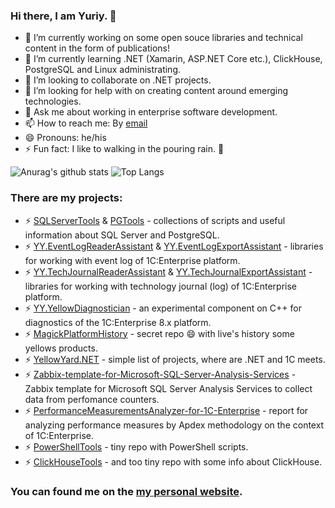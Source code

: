 ### Hi there, I am Yuriy. 👋

- 🔭 I’m currently working on some open souce libraries and technical content in the form of publications!
- 🌱 I’m currently learning .NET (Xamarin, ASP.NET Core etc.), ClickHouse, PostgreSQL and Linux administrating.
- 👯 I’m looking to collaborate on .NET projects.
- 🤔 I’m looking for help with on creating content around emerging technologies.
- 💬 Ask me about working in enterprise software development.
- 📫 How to reach me: By [email](ypermitin@yandex.ru)
- 😄 Pronouns: he/his
- ⚡ Fun fact: I like to walking in the pouring rain. :rainbow:

![Anurag's github stats](https://github-readme-stats.vercel.app/api?username=ypermitin&show_icons=true) ![Top Langs](https://github-readme-stats.vercel.app/api/top-langs/?username=ypermitin&hide=TeX&layout=compact)

### **There are my projects**:

* ⚡ [SQLServerTools](https://github.com/YPermitin/SQLServerTools) & [PGTools](https://github.com/YPermitin/PGTools) - collections of scripts and useful information about SQL Server and PostgreSQL.
* ⚡ [YY.EventLogReaderAssistant](https://github.com/YPermitin/YY.EventLogReaderAssistant) & [YY.EventLogExportAssistant](https://github.com/YPermitin/YY.EventLogExportAssistant) - libraries for working with event log of 1C:Enterprise platform.
* ⚡ [YY.TechJournalReaderAssistant](https://github.com/YPermitin/YY.TechJournalReaderAssistant) & [YY.TechJournalExportAssistant](https://github.com/YPermitin/YY.TechJournalExportAssistant) - libraries for working with technology journal (log) of 1C:Enterprise platform.
* ⚡ [YY.YellowDiagnostician](https://github.com/YPermitin/YY.YellowDiagnostician) - an experimental component on C++ for diagnostics of the 1C:Enterprise 8.x platform.
* ⚡ [MagickPlatformHistory](https://github.com/YPermitin/MagickPlatformHistory) - secret repo 😄 with live's history some yellows products.
* ⚡ [YellowYard.NET](https://github.com/YPermitin/YellowYard.NET) - simple list of projects, where are .NET and 1C meets.
* ⚡ [Zabbix-template-for-Microsoft-SQL-Server-Analysis-Services](https://github.com/YPermitin/Zabbix-template-for-Microsoft-SQL-Server-Analysis-Services) - Zabbix template for Microsoft SQL Server Analysis Services to collect data from perfomance counters.
* ⚡ [PerformanceMeasurementsAnalyzer-for-1C-Enterprise](https://github.com/YPermitin/PerformanceMeasurementsAnalyzer-for-1C-Enterprise-8.x) - report for analyzing performance measures by Apdex methodology on the context of 1C:Enterprise.
* ⚡ [PowerShellTools](https://github.com/YPermitin/PowerShellTools) - tiny repo with PowerShell scripts.
* ⚡ [ClickHouseTools](https://github.com/YPermitin/ClickHouseTools) - and too tiny repo with some info about ClickHouse.

### You can found me on the [my personal website](https://ypermitin.github.io/).

